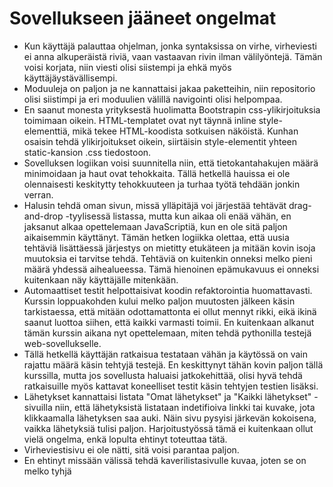 # Sovellukseen jääneet ongelmat
* Kun käyttäjä palauttaa ohjelman, jonka syntaksissa on virhe, virheviesti ei anna alkuperäistä riviä, vaan vastaavan rivin ilman välilyöntejä. Tämän voisi korjata, niin viesti olisi siistempi ja ehkä myös käyttäjäystävällisempi.
* Moduuleja on paljon ja ne kannattaisi jakaa paketteihin, niin repositorio olisi siistimpi ja eri moduulien välillä navigointi olisi helpompaa.
* En saanut monesta yrityksestä huolimatta Bootstrapin css-ylikirjoituksia toimimaan oikein. HTML-templatet ovat nyt täynnä inline style- elementtiä, mikä tekee HTML-koodista sotkuisen näköistä. Kunhan osaisin tehdä ylikirjoitukset oikein, siirtäisin style-elementit yhteen static-kansion .css tiedostoon.
* Sovelluksen logiikan voisi suunnitella niin, että tietokantahakujen määrä minimoidaan ja haut ovat tehokkaita. Tällä hetkellä hauissa ei ole olennaisesti keskitytty tehokkuuteen ja turhaa työtä tehdään jonkin verran.
* Halusin tehdä oman sivun, missä ylläpitäjä voi järjestää tehtävät drag-and-drop -tyylisessä listassa, mutta kun aikaa oli enää vähän, en jaksanut alkaa opettelemaan JavaScriptiä, kun en ole sitä paljon aikaisemmin käyttänyt. Tämän hetken logiikka olettaa, että uusia tehtäviä lisättäessä järjestys on mietitty etukäteen ja mitään kovin isoja muutoksia ei tarvitse tehdä. Tehtäviä on kuitenkin onneksi melko pieni määrä yhdessä aihealueessa. Tämä hienoinen epämukavuus ei onneksi kuitenkaan näy käyttäjälle mitenkään.
* Automaattiset testit helpottaisivat koodin refaktorointia huomattavasti. Kurssin loppuakohden kului melko paljon muutosten jälkeen käsin tarkistaessa, että mitään odottamattonta ei ollut mennyt rikki, eikä ikinä saanut luottoa siihen, että kaikki varmasti toimii. En kuitenkaan alkanut tämän kurssin aikana nyt opettelemaan, miten tehdä pythonilla testejä web-sovellukselle.
* Tällä hetkellä käyttäjän ratkaisua testataan vähän ja käytössä on vain rajattu määrä käsin tehtyjä testejä. En keskittynyt tähän kovin paljon tällä kurssilla, mutta jos sovellusta haluaisi jatkokehittää, olisi hyvä tehdä ratkaisuille myös kattavat koneelliset testit käsin tehtyjen testien lisäksi.
* Lähetykset kannattaisi listata "Omat lähetykset" ja "Kaikki lähetykset" -sivuilla niin, että lähetyksistä listataan indetifioiva linkki tai kuvake, jota klikkaamalla lähetyksen saa auki. Näin sivu pysyisi järkevän kokoisena, vaikka lähetyksiä tulisi paljon. Harjoitustyössä tämä ei kuitenkaan ollut vielä ongelma, enkä lopulta ehtinyt toteuttaa tätä.
* Virheviestisivu ei ole nätti, sitä voisi parantaa paljon.
* En ehtinyt missään välissä tehdä kaverilistasivulle kuvaa, joten se on melko tyhjä
